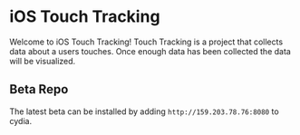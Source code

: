 # iOS Touch Tracking
Welcome to iOS Touch Tracking! Touch Tracking is a project that collects data about a users touches. Once enough data has been collected the data will be visualized. 

## Beta Repo
The latest beta can be installed by adding `http://159.203.78.76:8080` to cydia.
